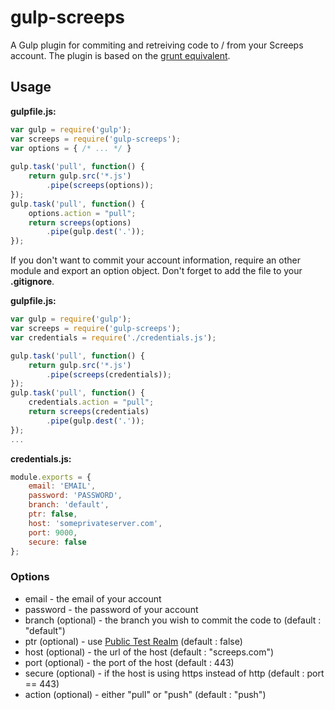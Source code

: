 # gulp-screeps

A Gulp plugin for commiting and retreiving code to / from your Screeps account.
The plugin is based on the [grunt equivalent](https://github.com/screeps/grunt-screeps).

## Usage

**gulpfile.js:**
```js
var gulp = require('gulp');
var screeps = require('gulp-screeps');
var options = { /* ... */ }
 
gulp.task('pull', function() {
	return gulp.src('*.js')
		.pipe(screeps(options));
});
gulp.task('pull', function() {
	options.action = "pull";
	return screeps(options)
		.pipe(gulp.dest('.'));
});
```

If you don't want to commit your account information, require an other module and export an option object. Don't forget to add the file to your **.gitignore**.

**gulpfile.js:**
```js
var gulp = require('gulp');
var screeps = require('gulp-screeps');
var credentials = require('./credentials.js');

gulp.task('pull', function() {
	return gulp.src('*.js')
		.pipe(screeps(credentials));
});
gulp.task('pull', function() {
	credentials.action = "pull";
	return screeps(credentials)
		.pipe(gulp.dest('.'));
});
...
```
**credentials.js:**
```js
module.exports = {
    email: 'EMAIL',
    password: 'PASSWORD',
    branch: 'default',
    ptr: false,
    host: 'someprivateserver.com',
    port: 9000,
    secure: false
};
```
### Options
- email - the email of your account
- password - the password of your account
- branch (optional) - the branch you wish to commit the code to (default : "default")
- ptr (optional) - use [Public Test Realm](http://support.screeps.com/hc/en-us/articles/205999532-Public-Test-Realm) (default : false)
- host (optional) - the url of the host (default : "screeps.com")
- port (optional) - the port of the host (default : 443)
- secure (optional) - if the host is using https instead of http (default : port == 443)
- action (optional) - either "pull" or "push" (default : "push")
